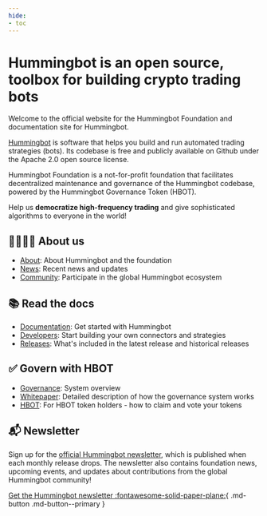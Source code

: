```yaml
---
hide:
- toc
---
```


# Hummingbot is an open source, toolbox for building crypto trading bots

Welcome to the official website for the Hummingbot Foundation and documentation site for Hummingbot.

[Hummingbot](https://github.com/coinalpha/hummingbot) is software that helps you build and run automated trading strategies (bots). Its codebase is free and publicly available on Github under the Apache 2.0 open source license. 

Hummingbot Foundation is a not-for-profit foundation that facilitates decentralized maintenance and governance of the Hummingbot codebase, powered by the Hummingbot Governance Token (HBOT).

Help us **democratize high-frequency trading** and give sophisticated algorithms to everyone in the world!

## 👨‍👩‍👧‍👧 About us

- [About](/about): About Hummingbot and the foundation
- [News](/news): Recent news and updates
- [Community](/community): Participate in the global Hummingbot ecosystem

## 📚 Read the docs

- [Documentation](/docs): Get started with Hummingbot
- [Developers](/developers): Start building your own connectors and strategies
- [Releases](/release-notes): What's included in the latest release and historical releases

## ✅ Govern with HBOT

- [Governance](/governance): System overview
- [Whitepaper](/governance/whitepaper): Detailed description of how the governance system works
- [HBOT](/governance/hbot): For HBOT token holders - how to claim and vote your tokens

## 📬 Newsletter

Sign up for the [official Hummingbot newsletter](https://hummingbot.substack.com/), which is published when each monthly release drops. The newsletter also contains foundation news, upcoming events, and updates about contributions from the global Hummingbot community!

[Get the Hummingbot newsletter :fontawesome-solid-paper-plane:](https://hummingbot.substack.com/){ .md-button .md-button--primary }
